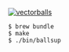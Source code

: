 [![vectorballs](https://img.youtube.com/vi/rtaDkwrwLws/0.jpg)](https://www.youtube.com/watch?v=rtaDkwrwLws)

```
$ brew bundle
$ make
$ ./bin/ballsup
```
